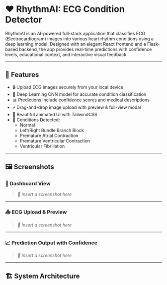 # ❤️ RhythmAI: ECG Condition Detector

RhythmAI is an AI-powered full-stack application that classifies ECG (Electrocardiogram) images into various heart rhythm conditions using a deep learning model. Designed with an elegant React frontend and a Flask-based backend, the app provides real-time predictions with confidence levels, educational context, and interactive visual feedback.

---

## 🚀 Features

- 🔒 Upload ECG images securely from your local device
- 🧠 Deep Learning CNN model for accurate condition classification
- 📊 Predictions include confidence scores and medical descriptions
- ⚡ Drag-and-drop image upload with preview & full-view modal
- 🎨 Beautiful animated UI with TailwindCSS
- 🧬 Conditions Detected:
  - Normal
  - Left/Right Bundle Branch Block
  - Premature Atrial Contraction
  - Premature Ventricular Contraction
  - Ventricular Fibrillation

---

## 🖼️ Screenshots

### 🧘 Dashboard View
> _📸 Insert a screenshot here_

---

### 📤 ECG Upload & Preview
> _📸 Insert a screenshot here_

---

### 📈 Prediction Output with Confidence
> _📸 Insert a screenshot here_

---

## 🏗️ System Architecture

